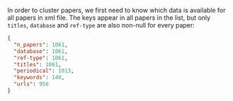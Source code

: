 In order to cluster papers, we first need to know which data is available for all papers in xml file.
The keys appear in all papers in the list, but only `titles`, `database` and `ref-type` are also non-null for every 
paper:
```json
{
  "n_papers": 1061, 
  "database": 1061, 
  "ref-type": 1061, 
  "titles": 1061, 
  "periodical": 1013, 
  "keywords": 140, 
  "urls": 956
}
```